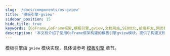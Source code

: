 ```yaml
---
slug: '/docs/components/os-gview'
title: '模板引擎-gview'
sidebar_position: 15
hide_title: true
keywords: [GoFrame,GoFrame框架,模板引擎,gview,文档网站,SEO优化,前端开发,网页构建,前端技术,网站性能]
description: '本文档介绍了使用GoFrame框架构建的模板引擎gview模块，提供了构建文档网站的详细指南。gview是GoFrame框架中的一个组件，旨在提高网页构建和SEO优化的效率，适合开发者在前端开发中使用。'
---
```


模板引擎由 `gview` 模块实现，具体请参考 [模板引擎](../../核心组件/模板引擎/模板引擎.md) 章节。